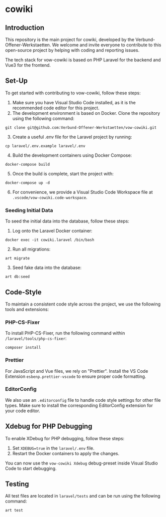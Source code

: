 # cowiki
## Introduction

This repository is the main project for cowiki, developed by the Verbund-Offener-Werkstaetten. We welcome and invite everyone to contribute to this open-source project by helping with coding and reporting issues.

The tech stack for vow-cowiki is based on PHP Laravel for the backend and Vue3 for the frontend.

## Set-Up

To get started with contributing to vow-cowiki, follow these steps:

1. Make sure you have Visual Studio Code installed, as it is the recommended code editor for this project.
2. The development environment is based on Docker. Clone the repository using the following command:
```
git clone git@github.com:Verbund-Offener-Werkstaetten/vow-cowiki.git
```
3. Create a useful .env file for the Laravel project by running:
```
cp laravel/.env.example laravel/.env
```
4. Build the development containers using Docker Compose:
```
docker-compose build
```
5. Once the build is complete, start the project with:
```
docker-compose up -d
```
6. For convenience, we provide a Visual Studio Code Workspace file at `.vscode/vow-cowiki.code-workspace`.

### Seeding Initial Data

To seed the initial data into the database, follow these steps:

1. Log onto the Laravel Docker container:
```
docker exec -it cowiki.laravel /bin/bash
```
2. Run all migrations:
```
art migrate
```
3. Seed fake data into the database:
```
art db:seed
```

## Code-Style

To maintain a consistent code style across the project, we use the following tools and extensions:

### PHP-CS-Fixer

To install PHP-CS-Fixer, run the following command within `/laravel/tools/php-cs-fixer`:
```
composer install
```

### Prettier
For JavaScript and Vue files, we rely on "Prettier". Install the VS Code Extension `esbenp.prettier-vscode` to ensure proper code formatting.

### EditorConfig
We also use an `.editorconfig` file to handle code style settings for other file types. Make sure to install the corresponding EditorConfig extension for your code editor.

## Xdebug for PHP Debugging
To enable XDebug for PHP debugging, follow these steps:

1. Set `XDEBUG=true` in the `laravel/.env` file.
2. Restart the Docker containers to apply the changes.

You can now use the `vow-cowiki Xdebug` debug-preset inside Visual Studio Code to start debugging.

## Testing
All test files are located in `laravel/tests` and can be run using the following command:

```
art test
```
